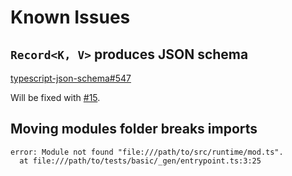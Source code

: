 # Known Issues

## `Record<K, V>` produces JSON schema

[typescript-json-schema#547](https://github.com/YousefED/typescript-json-schema/issues/547)

Will be fixed with [#15](https://github.com/rivet-gg/opengb-engine/issues/15).

## Moving modules folder breaks imports

```
error: Module not found "file:///path/to/src/runtime/mod.ts".
  at file:///path/to/tests/basic/_gen/entrypoint.ts:3:25
```
